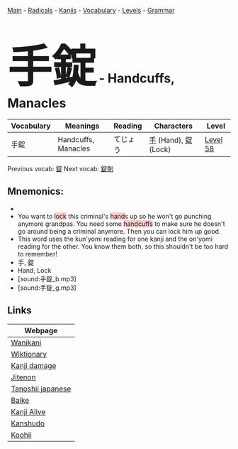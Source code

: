 <style> bigfont {font-size: 100px}</style>
[Main](../README.md) -
[Radicals](../radicals.md) -
[Kanjis](../kanjis.md) -
[Vocabulary](../vocabulary.md) -
[Levels](../levels.md) -
[Grammar](../grammar.md)
# <bigfont> 手錠</bigfont> - Handcuffs, Manacles 

| Vocabulary | Meanings | Reading | Characters | Level |
| --- | --- | --- | --- | --- |
| 手錠 | Handcuffs, Manacles | てじょう |  [手](../kanjis/手.md) (Hand), [錠](../kanjis/錠.md) (Lock) | [Level 58](../levels/wk_level58.md) |

Previous vocab: [錠](錠.md) Next vocab: [錠剤](錠剤.md) 

## Mnemonics:

* 
* You want to <span style="background-color:#ffcccb"> lock</span> this criminal's <span style="background-color:#ffcccb"> hand</span>s up so he won't go punching anymore grandpas. You need some <span style="background-color:#ffcccb"> handcuffs</span> to make sure he doesn't go around being a criminal anymore. Then you can lock him up good.
* This word uses the kun'yomi reading for one kanji and the on'yomi reading for the other. You know them both, so this shouldn't be too hard to remember!
* 手, 錠
* Hand, Lock
* [sound:手錠_b.mp3]
* [sound:手錠_g.mp3]


## Links 

| Webpage |
| --- |
| [Wanikani          ](https://www.wanikani.com/kanji/手錠) |
| [Wiktionary        ](https://en.wiktionary.org/wiki/手錠) |
| [Kanji damage      ](http://www.kanjidamage.com/kanji/search?utf8=✓&q=手錠) |
| [Jitenon           ](https://jitenon.com/kanji/手錠) |
| [Tanoshii japanese ](https://www.tanoshiijapanese.com/dictionary/kanji.cfm?k=手錠) |
| [Baike             ](https://baike.baidu.com/item/手錠) |
| [Kanji Alive       ](https://app.kanjialive.com/手錠) |
| [Kanshudo          ](https://www.kanshudo.com/searchmn?q=手錠) |
| [Koohii            ](https://kanji.koohii.com/study/kanji/手錠) |
